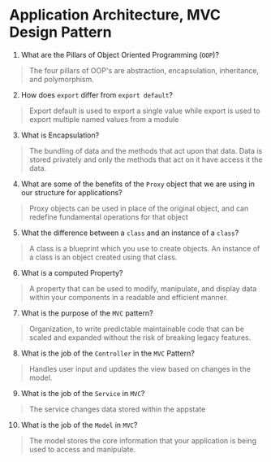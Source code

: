 # Application Architecture, MVC Design Pattern
01. What are the Pillars of Object Oriented Programming (`OOP`)?
  
  > The four pillars of OOP's are abstraction, encapsulation, inheritance, and polymorphism.

02. How does `export` differ from `export default`?
  
  > Export default is used to export a single value while export is used to export multiple named values from a module

03. What is Encapsulation?
  
  > The bundling of data and the methods that act upon that data. Data is stored privately and only the methods that act on it have access it the data.

04. What are some of the benefits of the `Proxy` object that we are using in our structure for applications?
  
  > Proxy objects can be used in place of the original object, and can redefine fundamental operations for that object

05. What the difference between a `class` and an instance of a `class`?

  >A class is a blueprint which you use to create objects. An instance of a class is an object created using that class.

06. What is a computed Property?
  
  > A property that can be used to modify, manipulate, and display data within your components in a readable and efficient manner.

07. What is the purpose of the `MVC` pattern?
  
  > Organization, to write predictable maintainable code that can be scaled and expanded without the risk of breaking legacy features.

08. What is the job of the `Controller` in the `MVC` Pattern?
  
  > Handles user input and updates the view based on changes in the model.

09. What is the job of the `Service` in `MVC`?
  
  > The service changes data stored within the appstate

10. What is the job of the `Model` in `MVC`?
  
  > The model stores the core information that your application is being used to access and manipulate. 
